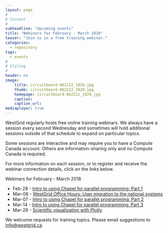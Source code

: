 ```yaml
---
layout: page
#
# Content
#
subheadline: "Upcoming events"
title: "Webinars for February - March 2018"
teaser: "Join us in a free training webinar."
categories:
  - repository
tags:
  - events
#
# Styling
#
header: no
image:
    title: circuitboard-862112_1920.jpg
    thumb: circuitboard-862112_1920.jpg
    homepage: circuitboard-862112_1920.jpg
    caption: 
    caption_url: 
mediaplayer: true
---
```


WestGrid regularly hosts free online training webinars. We always have a session every second Wednesday
and sometimes will hold additional sessions outside of that schedule to expand on particular topics.

Some sessions are interactive and may require you to have a Compute Canada account. Others are
information-sharing only and no Compute Canada is required.

For more information on each session, or to register and receive the webinar connection details, click on
the links below.

Webinars for February - March 2018
* Feb-28 - [Intro to using Chapel for parallel programming: Part 1](https://www.eventbrite.ca/e/intro-to-using-chapel-for-parallel-programming-part-1-registration-42547331213)
* Mar-06 - [WestGrid Office Hours: User migration to the national systems](https://www.eventbrite.ca/e/westgrid-office-hours-user-migration-to-the-national-systems-registration-43460540647)
* Mar-07 - [Intro to using Chapel for parallel programming: Part 2](https://www.eventbrite.ca/e/intro-to-using-chapel-for-parallel-programming-part-2-registration-42548569918)
* Mar-14 - [Intro to using Chapel for parallel programming: Part 3](https://www.eventbrite.ca/e/intro-to-using-chapel-for-parallel-programming-part-3-registration-42548819665)
* Mar-28 - [Scientific visualization with Plotly](https://www.eventbrite.ca/e/scientific-visualization-with-plotly-registration-43459557707)

We welcome requests for training topics. Please email suggestions to info@westgrid.ca.
